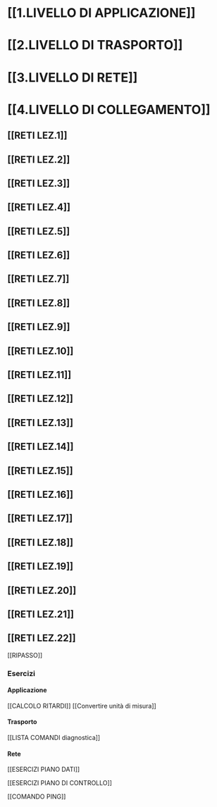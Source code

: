 # [[1.LIVELLO DI APPLICAZIONE]]

# [[2.LIVELLO DI TRASPORTO]]
# [[3.LIVELLO DI RETE]]
# [[4.LIVELLO DI COLLEGAMENTO]]


## [[RETI LEZ.1]]
## [[RETI LEZ.2]]
## [[RETI LEZ.3]]
## [[RETI LEZ.4]]
## [[RETI LEZ.5]]
## [[RETI LEZ.6]]
## [[RETI LEZ.7]]
## [[RETI LEZ.8]]
## [[RETI LEZ.9]]
## [[RETI LEZ.10]]
## [[RETI LEZ.11]]
## [[RETI LEZ.12]]
## [[RETI LEZ.13]]
## [[RETI LEZ.14]]

## [[RETI LEZ.15]]
## [[RETI LEZ.16]]
## [[RETI LEZ.17]]
## [[RETI LEZ.18]]
## [[RETI LEZ.19]]
## [[RETI LEZ.20]]
## [[RETI LEZ.21]]
## [[RETI LEZ.22]]

[[RIPASSO]]
### Esercizi
#### Applicazione
[[CALCOLO RITARDI]]
[[Convertire unità di misura]]
#### Trasporto

[[LISTA COMANDI diagnostica]]
#### Rete

[[ESERCIZI PIANO DATI]]

[[ESERCIZI PIANO DI CONTROLLO]]

[[COMANDO PING]]


